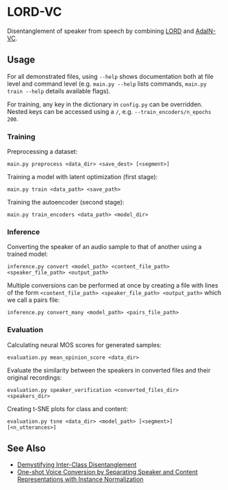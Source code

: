 # LORD-VC
Disentanglement of speaker from speech by combining [LORD](http://www.vision.huji.ac.il/lord) and [AdaIN-VC](https://arxiv.org/abs/1904.05742).

## Usage

For all demonstrated files, using `--help` shows documentation both at file level and command level (e.g. `main.py --help` lists commands, `main.py train --help` details available flags).

For training, any key in the dictionary in `config.py` can be overridden. Nested keys can be accessed using a `/`, e.g. `--train_encoders/n_epochs 200`.   

### Training

Preprocessing a dataset:
```
main.py preprocess <data_dir> <save_dest> [<segment>]
```

Training a model with latent optimization (first stage):
```
main.py train <data_path> <save_path>
```

Training the autoencoder (second stage):
```
main.py train_encoders <data_path> <model_dir>
```

### Inference

Converting the speaker of an audio sample to that of another using a trained model:
```
inference.py convert <model_path> <content_file_path> <speaker_file_path> <output_path>
```

Multiple conversions can be performed at once by creating a file with lines of the form `<content_file_path> <speaker_file_path> <output_path>` which we call a pairs file:
```
inference.py convert_many <model_path> <pairs_file_path>
```

### Evaluation

Calculating neural MOS scores for generated samples:
```
evaluation.py mean_opinion_score <data_dir>
```

Evaluate the similarity between the speakers in converted files and their original recordings:

```
evaluation.py speaker_verification <converted_files_dir> <speakers_dir>
```

Creating t-SNE plots for class and content:
```
evaluation.py tsne <data_dir> <model_path> [<segment>] [<n_utterances>]
```


## See Also

* [Demystifying Inter-Class Disentanglement](http://www.vision.huji.ac.il/lord)
* [One-shot Voice Conversion by Separating Speaker and Content Representations with Instance Normalization](https://arxiv.org/abs/1904.05742)